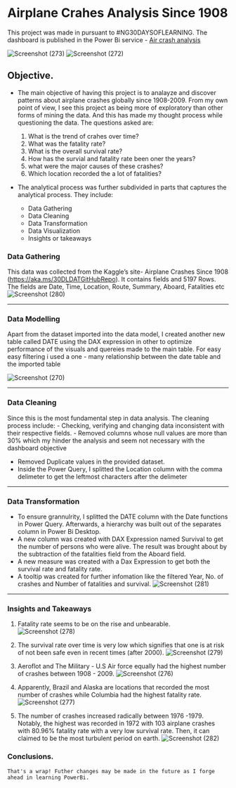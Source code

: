 # Airplane Crahes Analysis Since 1908
This project was made in pursuant to #NG30DAYSOFLEARNING.
The dashboard is published in the Power Bi service - [Air crash analysis](https://app.powerbi.com/groups/me/reports/099521ef-708e-4ff1-8183-a362b490dec6/ReportSection)

![Screenshot (273)](https://user-images.githubusercontent.com/70868527/179970535-4c646033-f956-4773-894b-5e4649d4d15a.png)
![Screenshot (272)](https://user-images.githubusercontent.com/70868527/179970675-c3a83d40-9721-4ebb-acd0-1e35d1f9c8d9.png)

## Objective.
-   The main objective of having this project is to analayze and discover patterns about airplane crashes globally since 1908-2009. From my own point of view, I see this project as being more of exploratory than other forms of mining the data. And this has made my thought process while questioning the data. The questions asked are:
    1. What is the trend of crahes over time?
    2. What was the fatality rate?
    3. What is the overall survival rate?
    4. How has the survial and fatality rate been oner the years?
    5. what were the major causes of these crashes?
    6. Which location recorded the a lot of fatalities?

-   The  analytical process was further subdivided in parts that captures the analytical process. They include:
    -	Data Gathering
    -	Data Cleaning
    -	Data Transformation
    -	Data Visualization
    -	Insights or takeaways

### Data Gathering
This data was collected from the Kaggle’s site- Airplane Crashes Since 1908 (https://aka.ms/30DLDATGitHubRepo). It contains  fields and 5197 Rows. The fields are Date, Time, Location, Route, Summary, Aboard, Fatalities etc 
![Screenshot (280)](https://user-images.githubusercontent.com/70868527/179979095-46231f02-7a8a-4109-ac3c-767a4d22b9e3.png)
************

### Data Modelling
 Apart from the dataset imported  into the data model, I created another new table called DATE using the DAX expression in other to optimize performance of the visuals and quereies made to the main table. For easy easy filtering i used a one - many relationship between the date table and the imported table 

![Screenshot (270)](https://user-images.githubusercontent.com/70868527/179972776-a9f2d49c-0692-458a-b2a9-282e2ac09fd2.png)
**************

### Data Cleaning
Since this is the most fundamental step in data analysis. The cleaning process include:
    - Checking, verifying and changing data inconsistent with their respective fields.
    - Removed columns whose null values are more than 30% which my hinder the analysis and seem not necessary with the dashboard objective
- Removed Duplicate values in the provided dataset.
- Inside the Power Query, I splitted the Location column with the comma delimeter to get the leftmost characters after the delimeter

***************

### Data Transformation
-	To ensure grannulrity, I splitted the DATE column with the Date functions in Power Query. Afterwards, a hierarchy was built out of the separates column in Power Bi Desktop.
-	A new column was created with DAX Expression named Survival to get the number of persons who were alive. The result was brought about by the subtraction of the fatalities field from the Aboard field.
-	A new measure was created with a Dax Expression to get both the survival rate and fatality rate.
-	A tooltip was created for further infomation like the filtered Year, No. of crashes and Number of fatalities and survival.
![Screenshot (281)](https://user-images.githubusercontent.com/70868527/179979689-e6c06d76-caf2-4965-931f-c10740bc8339.png)

******************
### Insights and Takeaways
1.  Fatality rate seems to be on the rise and unbearable.
    ![Screenshot (278)](https://user-images.githubusercontent.com/70868527/179975218-26a611f4-1ab3-4f47-a2b4-8cb6eb762ac4.png)
    
2.  The survival rate over time is very low which signifies that one is at risk of not been safe even in recent times (after 2000).
    ![Screenshot (279)](https://user-images.githubusercontent.com/70868527/179975281-b7b54a08-ec66-4fda-a354-52b189d5a634.png)
    
3.  Aeroflot and The Military - U.S Air force equally had the highest number of crashes between 1908 - 2009.
    ![Screenshot (276)](https://user-images.githubusercontent.com/70868527/179976895-77e7b28e-ba41-491f-b638-9e7e3c9b9158.png)

4.  Apparently, Brazil and Alaska are locations that recorded the most number of crashes while Columbia had the highest fatality rate.
    ![Screenshot (277)](https://user-images.githubusercontent.com/70868527/179976879-f7023d4e-1d65-4f92-a183-4f4ffed12dbc.png)

5.   The number of crashes increased radically  between 1976 -1979. Notably, the highest was recorded in 1972 with 103 airplane crashes with 80.96% fatality rate with      a very low survival rate. Then, it can claimed to be the most turbulent  period on earth.
     ![Screenshot (282)](https://user-images.githubusercontent.com/70868527/179980293-32a22e7a-1971-4015-a7ee-e2ab802ae3a7.png)

### Conclusions.
    That's a wrap! Futher changes may be made in the future as I forge ahead in learning PowerBi.
